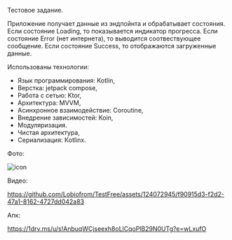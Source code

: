 Тестовое задание.

Приложение получает данные из эндпойнта и обрабатывает состояния.
Если состояние Loading, то показывается индикатор прогресса.
Если состояние Error (нет интернета), то выводится соотвествующее сообщение.
Если состояние Success, то отображаются загруженные данные.

Использованы технологии:
- Язык программирования: Kotlin,
- Верстка: jetpack compose,
- Работа с сетью: Ktor,
- Архитектура: MVVM,
- Асинхронное взаимодействие: Coroutine,
- Внедрение зависимостей: Koin,
- Модуляризация.
- Чистая архитектура,
- Сериализация: Кotlinx.

Фото:

![icon](https://github.com/Lobiofrom/TestFree/assets/124072945/ecdbfcf1-235b-453d-8e56-038209e91bac)

Видео:

https://github.com/Lobiofrom/TestFree/assets/124072945/f90915d3-f2d2-47a1-8162-4727dd042a83

Апк:

https://1drv.ms/u/s!AnbuqWCjseexh8oLlCqoPlB29N0UTg?e=wLxufO

